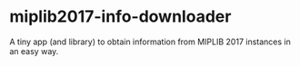 # miplib2017-info-downloader
A tiny app (and library) to obtain information from MIPLIB 2017 instances in an easy way.
